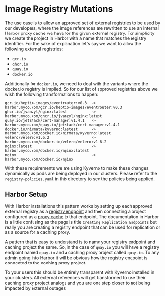 # Image Registry Mutations

The use case is to allow an approved set of external registries to be used by our developers, where the image references are rewritten to use an internal Harbor proxy cache we have for the given external registry. For simplicity we create the project in Harbor with a name that matches the registry identifier. For the sake of explanation let's say we want to allow the following external registries:

- `gcr.io`
- `ghcr.io`
- `quay.io`
- `docker.io`

Additionally for `docker.io`, we need to deal with the variants where the docker.io registry is implied. So for our list of approved registries above we wish the following transformations to happen:

```
gcr.io/heptio-images/eventrouter:v0.3  -> harbor.myco.com/gcr.io/heptio-images/eventrouter:v0.3
ghcr.io/jvanzyl/nginx:latest           -> harbor.myco.com/ghcr.io/jvanzyl/nginx:latest
quay.io/jetstack/cert-manager:v1.4.1   -> harbor.myco.com/quay.io/jetstack/cert-manager:v1.4.1
docker.io/nirmata/kyverno:lastest      -> harbor.myco.com/docker.io/nirmata/kyverno:latest
velero/velero:v1.6.2                   -> harbor.myco.com/docker.io/velero/velero:v1.6.2
nginx:latest                           -> harbor.myco.com/docker.io/nginx:latest
nginx                                  -> harbor.myco.com/docker.io/nginx
```

With these requirements we are using Kyverno to make these changes dynamically as pods are being deployed in our clusters. Please refer to the `registry-policies.yaml` in this directory to see the policies being applied.

## Harbor Setup

With Harbor installations this pattern works by setting up each approved external registry as a [registry endpoint][1] and then connecting a project configured as a [proxy cache][2] to that endpoint. The documentation in Harbor is a little confusing as the page is title `Creating Replication Endpoints` but really you are creating a registry endpoint that can be used for replication or as a source for a caching proxy.

A pattern that is easy to understand is to name your registry endpoint and caching project the same. So, in the case of `quay.io` you will have a registry endpoint named `quay.io` and a caching proxy project called `quay.io`. To any admin going into Harbor it will be obvious how the registry endpoint is connected to the caching proxy project.

To your users this should be entirely transparent with Kyverno installed in your clusters. All external references will get transformed to use their caching proxy project analogs and you are one step closer to not being impacted by external outages.

[1]: https://goharbor.io/docs/2.3.0/administration/configuring-replication/create-replication-endpoints/
[2]: https://goharbor.io/docs/2.3.0/administration/configure-proxy-cache/
